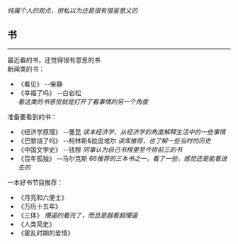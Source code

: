 *纯属个人的观点，但私以为还是很有借鉴意义的*

## 书 ##
---
最近看的书，还觉得很有意思的书  
新闻类的书：  
- 《看见》 --柴静  
- 《幸福了吗》 --白岩松  
*看这类的书感觉就是打开了看事情的另一个角度*  

准备要看到的书：
- 《经济学原理》 --曼昆       *读本经济学，从经济学的角度解释生活中的一些事情*  
- 《巴黎烧了吗》 --柯林斯&拉皮埃尔        *读库推荐，也了解一些当时的历史*  
- 《中国文学史》 --钱穆         *同事认为自己书榜里至今排前三的书*  
- 《百年孤独》   --马尔克斯          *66推荐的三本书之一，看了一些，感觉还是能看进去的* 

一本好书节目推荐：  
- 《月亮和六便士》   
- 《万历十五年》   
- 《三体》   *懵逼的看完了，而且是越看越懵逼*  
- 《人类简史》  
- 《霍乱时期的爱情》  
